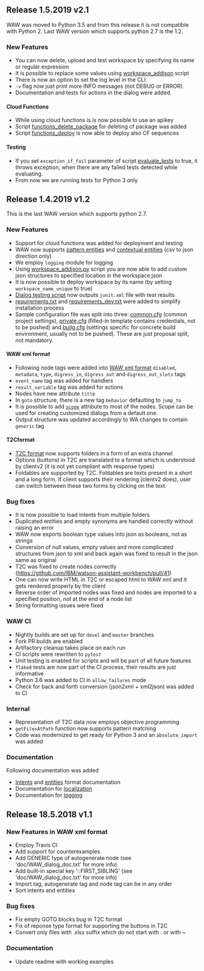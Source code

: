 ## Release 1.5.2019 v2.1
WAW was moved to Python 3.5 and from this release it is not compatible with Python 2. Last WAW version which supports python 2.7 is the 1.2.

### New Features
 - You can now delete, upload and test workspace by specifying its name or regular expression
 - It is possible to replace some values using [workspace_addjson](/scripts/workspace_addjson.py) script
 - There is now an option to set the log level in the CLI.
 - `-v` flag now just print more INFO messages (not DEBUG or ERROR).
 - Documentation and tests for actions in the dialog were added.

#### Cloud Functions
 - While using cloud functions is is now possible to use an apikey
 - Script [functions_delete_package](/scripts/functions_delete_package.py) for deleting cf package was added
 - Script [functions_deploy](/scripts/functions_deploy.py) is now able to deploy also CF sequences

#### Testing
 - If you set `exception_if_fail` parameter of script [evaluate_tests](/scripts/evaluate_tests.py) to true, it throws exception, when there are any failed tests detected while evaluating.
 - From now we are running tests for Python 3 only

## Release 1.4.2019 v1.2
This is the last WAW version which supports python 2.7.

### New Features
 - Support for cloud functions was added for deployment and testing
 - WAW now supports [pattern entities](/doc/WAW_entities_doc.md#patterns) and [contextual entities](/doc/WAW_entities_doc.md#contextual-entities) (csv to json direction only)
 - We employ `logging` module for logging
 - Using [workspace_addjson.py](/scripts/workspace_addjson.py) script you are now able to add custom json structures to specified location in the workspace json
 - It is now possible to deploy workspace by its name (by setting `workspace_name_unique` to true)
 - [Dialog testing script](/scripts/evaluate_tests.py) now outputs `junit.xml` file with test results
 - [requirements.txt](/requirements.txt) and [requirements_dev.txt](/requirements_dev.txt) were added to simplify installation process
 - Sample configuration file was split into three: [common.cfg](/example/en_app/common.cfg) (common project settings), [private.cfg](/example/en_app/private.cfg.template) (filled-in template contains credentials, not to be pushed) and [builg.cfg](/example/en_app/build.cfg) (settings specific for concrete build environment, usually not to be pushed). These are just proposal split, not mandatory.

#### WAW xml format

 - Following node tags were added into [WAW xml format](/data_spec/dialog_schema.xml) `disabled`, `metadata`, `type`, `digress_in`, `digress_out` and `digress_out_slots` tags
 - `event_name` tag was added for handlers
 - `result_variable` tag was added for actions
 - Nodes have new attribute `title`
 - In `goto` structure, there is a new tag `behavior` defaulting to `jump_to`
 - It is possible to add [`scope`](/doc/WAW_dialog_doc.txt) attribute to most of the nodes. Scope can be used for creating customized dialogs from a default one.
 - Output structure was updated accordingly to WA changes to contain `generic` tag

#### T2Cformat
 - [T2C format](/doc/T2C_doc.md) now supports folders in a form of an extra channel
 - Options (buttons) in T2C are translated to a format which is understood by clientv2 (it is not yet compliant with response types)
 - Foldables are supported by T2C. Foldables are texts present in a short and a long form. If client supports their rendering (clentv2 does), user can switch between these two forms by clicking on the text.

### Bug fixes
 - It is now possible to load intents from multiple folders
 - Duplicated entities and empty synonyms are handled correctly without raising an error
 - WAW now exports boolean type values into json as booleans, not as strings
 - Conversion of null values, empty values and more complicated structures from json to xml and back again was fixed to result in the json same as original
 - T2C was fixed to create nodes correctly (https://github.com/IBM/watson-assistant-workbench/pull/41)
 - One can now write HTML in T2C or escaped html to WAW xml and it gets rendered properly by the client
 - Reverse order of imported nodes was fixed and nodes are imported to a specified position, not at the end of a node list
 - String formatting issues were fixed

### WAW CI
 - Nightly builds are set up for `devel` and `master` branches
 - Fork PR builds are enabled
 - Artifactory cleanup takes place on each run
 - CI scripts were rewritten to `pytest`
 - Unit testing is enabled for scripts and will be part of all future features
 - `flake8` tests are now part of the CI process, their results are just informative
 - Python 3.6 was added to CI in `allow_failures` mode
 - Check for back and forth conversion (json2xml + xml2json) was added to CI

### Internal
 - Representation of T2C data now employs objective programming
 - `getFilesAtPath` function now supports pattern matching
 - Code was modernized to get ready for Python 3 and an `absolute_import` was added

### Documentation
Following documentation was added
 - [Intents](/doc/WAW_intents_doc.md) and [entities](/doc/WAW_entities_doc.md) format documentation
 - Documentation for [localization](/doc/WAW_dialog_doc.md#localization)
 - Documentation for [logging](/logging.md)


## Release 18.5.2018 v1.1

### New Features in WAW xml format
 - Employ Travis CI
 - Add support for counterexamples
 - Add GENERIC type of autogenerate node (see 'doc/WAW\_dialog\_doc.txt' for more info)
 - Add built-in special key '::FIRST\_SIBLING' (see 'doc/WAW\_dialog\_doc.txt' for more info)
 - Import tag, autogenerate tag and node tag can be in any order
 - Sort intents and entities

### Bug fixes
 - Fix empty GOTO blocks bug in T2C format
 - Fix of reponse type format for supporting the buttons in T2C
 - Convert only files with .xlsx suffix which do not start with . or with ~

### Documentation
 - Update readme with working examples
